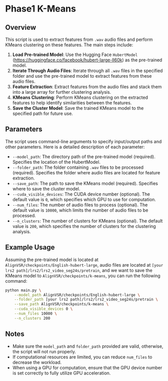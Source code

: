 # Phase1 K-Means

## Overview

This script is used to extract features from `.wav` audio files and perform KMeans clustering on these features. The main steps include:

1. **Load Pre-trained Model**: Use the Hugging Face `HubertModel` (https://huggingface.co/facebook/hubert-large-ll60k) as the pre-trained model.
2. **Iterate Through Audio Files**: Iterate through all `.wav` files in the specified folder and use the pre-trained model to extract features from these audio files.
3. **Feature Extraction**: Extract features from the audio files and stack them into a large array for further clustering analysis.
4. **KMeans Clustering**: Perform KMeans clustering on the extracted features to help identify similarities between the features.
5. **Save the Cluster Model**: Save the trained KMeans model to the specified path for future use.

## Parameters

The script uses command-line arguments to specify input/output paths and other parameters. Here is a detailed description of each parameter:

- `--model_path`: The directory path of the pre-trained model (required). Specifies the location of the HubertModel.
- `--folder_path`: The folder containing `.wav` files to be processed (required). Specifies the folder where audio files are located for feature extraction.
- `--save_path`: The path to save the KMeans model (required). Specifies where to save the cluster model.
- `--cuda_visible_devices`: The CUDA device number (optional). The default value is `0`, which specifies which GPU to use for computation.
- `--num_files`: The number of audio files to process (optional). The default value is `10000`, which limits the number of audio files to be processed.
- `--n_clusters`: The number of clusters for KMeans (optional). The default value is `200`, which specifies the number of clusters for the clustering analysis.

## Example Usage

Assuming the pre-trained model is located at `AlignVSR/checkpoints/English-hubert-large`, audio files are located at `[your lrs2 path]/lrs2/lrs2_video_seg24s/pretrain`, and we want to save the KMeans model to `AlignVSR/checkpoints/k-means`, you can run the following command:

```bash
python main.py \
    --model_path AlignVSR/checkpoints/English-hubert-large \
    --folder_path [your lrs2 path]/lrs2/lrs2_video_seg24s/pretrain \
    --save_path AlignVSR/checkpoints/k-means \
    --cuda_visible_devices 0 \
    --num_files 10000 \
    --n_clusters 200
```

## Notes

- Make sure the `model_path` and `folder_path` provided are valid, otherwise, the script will not run properly.
- If computational resources are limited, you can reduce `num_files` to decrease the workload.
- When using a GPU for computation, ensure that the GPU device number is set correctly to fully utilize GPU acceleration.

